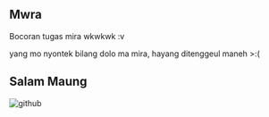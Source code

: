 ## Mwra
Bocoran tugas mira wkwkwk :v

yang mo nyontek bilang dolo ma mira, hayang ditenggeul maneh >:(

## Salam Maung
![github](https://cdn.discordapp.com/attachments/723550821832458281/778655104924385300/unknown.png)
